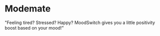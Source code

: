 # Modemate
"Feeling tired? Stressed? Happy? MoodSwitch gives you a little positivity boost based on your mood!"
